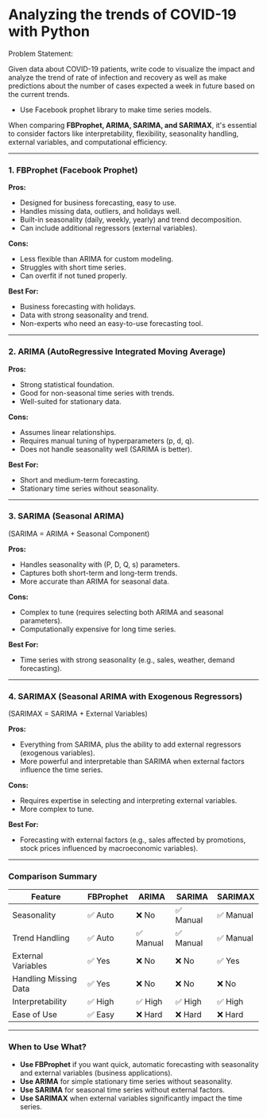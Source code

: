 # Analyzing the trends of COVID-19 with Python

Problem Statement:

Given data about COVID-19 patients, write code to visualize the impact and analyze the trend of rate of infection and recovery as well as make predictions about the number of cases expected a week in future based on the current trends.

- Use Facebook prophet library to make time series models.

When comparing **FBProphet, ARIMA, SARIMA, and SARIMAX**, it's essential to consider factors like interpretability, flexibility, seasonality handling, external variables, and computational efficiency.

---

### **1. FBProphet (Facebook Prophet)**
**Pros:**
- Designed for business forecasting, easy to use.
- Handles missing data, outliers, and holidays well.
- Built-in seasonality (daily, weekly, yearly) and trend decomposition.
- Can include additional regressors (external variables).

**Cons:**
- Less flexible than ARIMA for custom modeling.
- Struggles with short time series.
- Can overfit if not tuned properly.

**Best For:** 
- Business forecasting with holidays.
- Data with strong seasonality and trend.
- Non-experts who need an easy-to-use forecasting tool.

---

### **2. ARIMA (AutoRegressive Integrated Moving Average)**
**Pros:**
- Strong statistical foundation.
- Good for non-seasonal time series with trends.
- Well-suited for stationary data.

**Cons:**
- Assumes linear relationships.
- Requires manual tuning of hyperparameters (p, d, q).
- Does not handle seasonality well (SARIMA is better).

**Best For:** 
- Short and medium-term forecasting.
- Stationary time series without seasonality.

---

### **3. SARIMA (Seasonal ARIMA)**
(SARIMA = ARIMA + Seasonal Component)

**Pros:**
- Handles seasonality with (P, D, Q, s) parameters.
- Captures both short-term and long-term trends.
- More accurate than ARIMA for seasonal data.

**Cons:**
- Complex to tune (requires selecting both ARIMA and seasonal parameters).
- Computationally expensive for long time series.

**Best For:** 
- Time series with strong seasonality (e.g., sales, weather, demand forecasting).

---

### **4. SARIMAX (Seasonal ARIMA with Exogenous Regressors)**
(SARIMAX = SARIMA + External Variables)

**Pros:**
- Everything from SARIMA, plus the ability to add external regressors (exogenous variables).
- More powerful and interpretable than SARIMA when external factors influence the time series.

**Cons:**
- Requires expertise in selecting and interpreting external variables.
- More complex to tune.

**Best For:** 
- Forecasting with external factors (e.g., sales affected by promotions, stock prices influenced by macroeconomic variables).

---

### **Comparison Summary**
| Feature        | FBProphet  | ARIMA | SARIMA | SARIMAX |
|--------------|-----------|-------|--------|---------|
| Seasonality  | ✅ Auto | ❌ No | ✅ Manual | ✅ Manual |
| Trend Handling | ✅ Auto | ✅ Manual | ✅ Manual | ✅ Manual |
| External Variables | ✅ Yes | ❌ No | ❌ No | ✅ Yes |
| Handling Missing Data | ✅ Yes | ❌ No | ❌ No | ❌ No |
| Interpretability | ✅ High | ✅ High | ✅ High | ✅ High |
| Ease of Use | ✅ Easy | ❌ Hard | ❌ Hard | ❌ Hard |

---

### **When to Use What?**
- **Use FBProphet** if you want quick, automatic forecasting with seasonality and external variables (business applications).
- **Use ARIMA** for simple stationary time series without seasonality.
- **Use SARIMA** for seasonal time series without external factors.
- **Use SARIMAX** when external variables significantly impact the time series.

